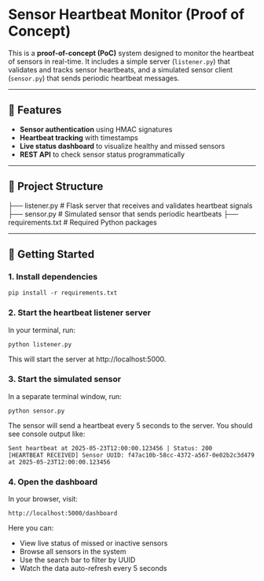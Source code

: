 # Sensor Heartbeat Monitor (Proof of Concept)

This is a **proof-of-concept (PoC)** system designed to monitor the heartbeat of sensors in real-time. It includes a simple server (`listener.py`) that validates and tracks sensor heartbeats, and a simulated sensor client (`sensor.py`) that sends periodic heartbeat messages.

---

## 🔧 Features

- **Sensor authentication** using HMAC signatures
- **Heartbeat tracking** with timestamps
- **Live status dashboard** to visualize healthy and missed sensors
- **REST API** to check sensor status programmatically

---

## 📁 Project Structure

├── listener.py # Flask server that receives and validates heartbeat signals
├── sensor.py # Simulated sensor that sends periodic heartbeats
├── requirements.txt # Required Python packages


---

## 🚀 Getting Started

### 1. Install dependencies
<pre><code>pip install -r requirements.txt
</code></pre>

### 2. Start the **heartbeat listener server**

In your terminal, run:

<pre><code>python listener.py
</code></pre>

This will start the server at http://localhost:5000.


### 3. Start the simulated sensor
In a separate terminal window, run:
<pre><code>python sensor.py
</code></pre>

The sensor will send a heartbeat every 5 seconds to the server.
You should see console output like:
<pre><code>Sent heartbeat at 2025-05-23T12:00:00.123456 | Status: 200
[HEARTBEAT RECEIVED] Sensor UUID: f47ac10b-58cc-4372-a567-0e02b2c3d479 at 2025-05-23T12:00:00.123456
</code></pre>

### 4. Open the dashboard
In your browser, visit:
<pre><code>http://localhost:5000/dashboard
</code></pre>

Here you can:
- View live status of missed or inactive sensors
- Browse all sensors in the system
- Use the search bar to filter by UUID
- Watch the data auto-refresh every 5 seconds

